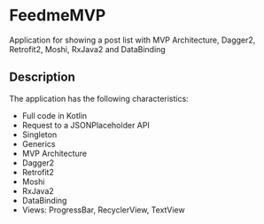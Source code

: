 # FeedmeMVP
Application for showing a post list with MVP Architecture, Dagger2, Retrofit2, Moshi, RxJava2 and DataBinding

## Description
The application has the following characteristics:

- Full code in Kotlin
- Request to a JSONPlaceholder API
- Singleton
- Generics
- MVP Architecture
- Dagger2
- Retrofit2
- Moshi
- RxJava2
- DataBinding
- Views: ProgressBar, RecyclerView, TextView
